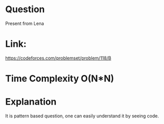 # Question 
  Present from Lena

#  Link:
https://codeforces.com/problemset/problem/118/B

# Time Complexity O(N*N)

# Explanation 
  It is pattern based question, one can easily understand 
it by seeing code.